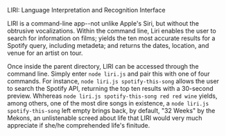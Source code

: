 LIRI: Language Interpretation and Recognition Interface

LIRI is a command-line app--not unlike Apple's Siri, but without the obtrusive vocalizations. Within the command line, Liri enables the user to search for information on films; yields the ten most accurate results for a Spotify query, including metadeta; and returns the dates, location, and venue for an artist on tour. 

Once inside the parent directory, LIRI can be accessed through the command line. Simply enter `node liri.js` and pair this with one of four commands. For instance, `node liri.js spotify-this-song` allows the user to search the Spotify API, returning the top ten results with a 30-second preview. Whhereas `node liri.js spotify-this-song red red wine` yields, among others, one of the most dire songs in existence, a `node liri.js spotify-this-song` left empty brings back, by default, "32 Weeks" by the Mekons, an unlistenable screed about life that LIRI would very much appreciate if she/he comprehended life's finitude.